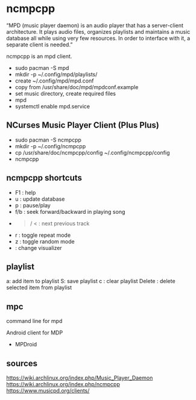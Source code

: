 # ncmpcpp

“MPD (music player daemon) is an audio player that has a server-client architecture. It plays audio files, organizes playlists and maintains a music database all while using very few resources. In order to interface with it, a separate client is needed.”

ncmpcpp is an mpd client.

- sudo pacman -S mpd
- mkdir -p ~/.config/mpd/playlists/
- create ~/.config/mpd/mpd.conf
- copy from /usr/share/doc/mpd/mpdconf.example
- set music directory, create required files
- mpd
- systemctl enable mpd.service

## NCurses Music Player Client (Plus Plus)
- sudo pacman -S ncmpcpp
- mkdir -p ~/.config/ncmpcpp
- cp /usr/share/doc/ncmpcpp/config ~/.config/ncmpcpp/config
- ncmpcpp

## ncmpcpp shortcuts
- F1 : help
- u : update database
- p : pause/play
- f/b : seek forward/backward in playing song
- > / < : next previous track
- r : toggle repeat mode
- z : toggle random mode
- <space> : change visualizer

## playlist
a: add item to playlist
S: save playlist
c : clear playlist
Delete : delete selected item from playlist


## mpc 
command line for mpd

Android client for MDP
* MPDroid

## sources 
https://wiki.archlinux.org/index.php/Music_Player_Daemon
https://wiki.archlinux.org/index.php/ncmpcpp
https://www.musicpd.org/clients/

